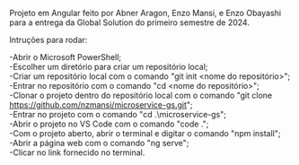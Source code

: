 Projeto em Angular feito por Abner Aragon, Enzo Mansi, e Enzo Obayashi para a entrega da Global Solution do primeiro semestre de 2024.

Intruções para rodar:

-Abrir o Microsoft PowerShell;  
-Escolher um diretório para criar um repositório local;  
-Criar um repositório local com o comando "git init <nome do repositório>";  
-Entrar no repositório com o comando "cd <nome do repositório>";  
-Clonar o projeto dentro do repositório local com o comando "git clone https://github.com/nzmansi/microservice-gs.git";  
-Entrar no projeto com o comando "cd .\microservice-gs\";  
-Abrir o projeto no VS Code com o comando "code .";  
-Com o projeto aberto, abrir o terminal e digitar o comando "npm install";  
-Abrir a página web com o comando "ng serve";  
-Clicar no link fornecido no terminal.

